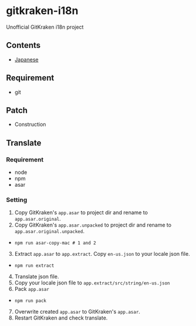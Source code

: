 # gitkraken-i18n
Unofficial GitKraken i18n project

## Contents
- [Japanese](README-ja.md)

## Requirement
- git

## Patch
- Construction


## Translate

### Requirement
- node
- npm
- asar

### Setting

1. Copy GitKraken's `app.asar` to project dir and rename to `app.asar.original`.
2. Copy GitKraken's `app.asar.unpacked` to project dir and rename to `app.asar.original.unpacked`.
  - `npm run asar-copy-mac # 1 and 2`
3. Extract `app.asar` to `app.extract`.
Copy `en-us.json` to your locale json file.
  - `npm run extract`
4. Translate json file.
5. Copy your locale json file to `app.extract/src/string/en-us.json`
6. Pack `app.asar`
  - `npm run pack`
7. Overwrite created `app.asar` to GitKraken's `app.asar`.
8. Restart GitKraken and check translate.